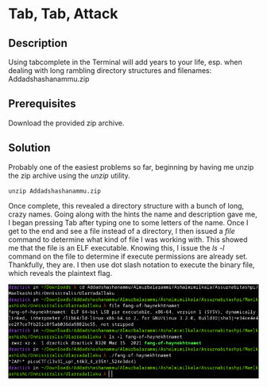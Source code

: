 # Tab, Tab, Attack

## Description
Using tabcomplete in the Terminal will add years to your life, esp. when dealing with long rambling directory structures and filenames: Addadshashanammu.zip

## Prerequisites

Download the provided zip archive.

## Solution

Probably one of the easiest problems so far, beginning by having me unzip the zip archive using the *unzip* utility.

```
unzip Addadshashanammu.zip
```

Once complete, this revealed a directory structure with a bunch of long, crazy names. Going along with the hints the name and description gave me, I began pressing Tab after typing one to some letters of the name. Once I get to the end and see a file instead of a directory, I then issued a *file* command to determine what kind of file I was working with. This showed me that the file is an ELF executable. Knowing this, I issue the *ls -l* command on the file to determine if execute permissions are already set. Thankfully, they are. I then use dot slash notation to execute the binary file, which reveals the plaintext flag.

![solution to tab tab attack](../images/tab-tab-attack.png)